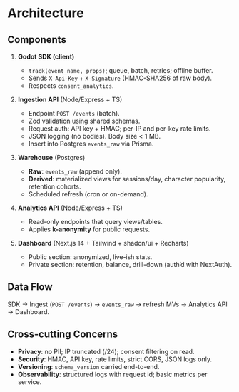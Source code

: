 # Architecture

## Components
1) **Godot SDK (client)**
   - `track(event_name, props)`; queue, batch, retries; offline buffer.
   - Sends `X-Api-Key` + `X-Signature` (HMAC-SHA256 of raw body).
   - Respects `consent_analytics`.

2) **Ingestion API** (Node/Express + TS)
   - Endpoint `POST /events` (batch).
   - Zod validation using shared schemas.
   - Request auth: API key + HMAC; per-IP and per-key rate limits.
   - JSON logging (no bodies). Body size < 1 MB.
   - Insert into Postgres `events_raw` via Prisma.

3) **Warehouse** (Postgres)
   - **Raw**: `events_raw` (append only).
   - **Derived**: materialized views for sessions/day, character popularity, retention cohorts.
   - Scheduled refresh (cron or on-demand).

4) **Analytics API** (Node/Express + TS)
   - Read-only endpoints that query views/tables.
   - Applies **k-anonymity** for public requests.

5) **Dashboard** (Next.js 14 + Tailwind + shadcn/ui + Recharts)
   - Public section: anonymized, live-ish stats.
   - Private section: retention, balance, drill-down (auth’d with NextAuth).

## Data Flow
SDK → Ingest (`POST /events`) → `events_raw` → refresh MVs → Analytics API → Dashboard.

## Cross-cutting Concerns
- **Privacy**: no PII; IP truncated (/24); consent filtering on read.
- **Security**: HMAC, API key, rate limits, strict CORS, JSON logs only.
- **Versioning**: `schema_version` carried end-to-end.
- **Observability**: structured logs with request id; basic metrics per service.
